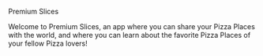 Premium Slices

Welcome to Premium Slices, an app where you can share your Pizza Places with the world, and where you can learn about the favorite Pizza Places of your fellow Pizza lovers!



